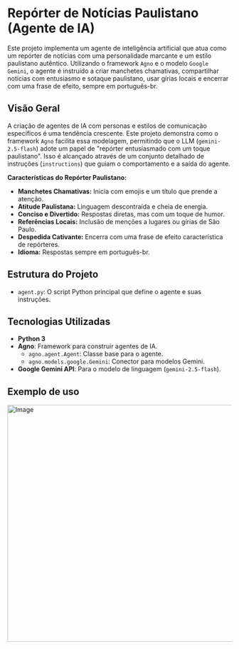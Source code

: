 # Repórter de Notícias Paulistano (Agente de IA)

Este projeto implementa um agente de inteligência artificial que atua como um repórter de notícias com uma personalidade marcante e um estilo paulistano autêntico. Utilizando o framework `Agno` e o modelo `Google Gemini`, o agente é instruído a criar manchetes chamativas, compartilhar notícias com entusiasmo e sotaque paulistano, usar gírias locais e encerrar com uma frase de efeito, sempre em português-br.

## Visão Geral

A criação de agentes de IA com personas e estilos de comunicação específicos é uma tendência crescente. Este projeto demonstra como o framework `Agno` facilita essa modelagem, permitindo que o LLM (`gemini-2.5-flash`) adote um papel de "repórter entusiasmado com um toque paulistano". Isso é alcançado através de um conjunto detalhado de instruções (`instructions`) que guiam o comportamento e a saída do agente.

**Características do Repórter Paulistano:**
* **Manchetes Chamativas:** Inicia com emojis e um título que prende a atenção.
* **Atitude Paulistana:** Linguagem descontraída e cheia de energia.
* **Conciso e Divertido:** Respostas diretas, mas com um toque de humor.
* **Referências Locais:** Inclusão de menções a lugares ou gírias de São Paulo.
* **Despedida Cativante:** Encerra com uma frase de efeito característica de repórteres.
* **Idioma:** Respostas sempre em português-br.

## Estrutura do Projeto

* `agent.py`: O script Python principal que define o agente e suas instruções.

## Tecnologias Utilizadas

* **Python 3**
* **Agno**: Framework para construir agentes de IA.
    * `agno.agent.Agent`: Classe base para o agente.
    * `agno.models.google.Gemini`: Conector para modelos Gemini.
* **Google Gemini API**: Para o modelo de linguagem (`gemini-2.5-flash`).

## Exemplo de uso

<img width="1590" height="531" alt="Image" src="https://github.com/user-attachments/assets/79b0fc2c-99cd-4acc-a528-9eb407511eeb" />
